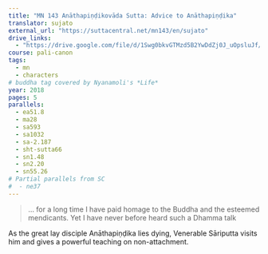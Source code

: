 ```yaml
---
title: "MN 143 Anāthapiṇḍikovāda Sutta: Advice to Anāthapiṇḍika"
translator: sujato
external_url: "https://suttacentral.net/mn143/en/sujato"
drive_links:
  - "https://drive.google.com/file/d/1Swg0bkvGTMzd5B2YwDdZj0J_uOpsluJf/view?usp=sharing"
course: pali-canon
tags:
  - mn
  - characters
# buddha tag covered by Nyanamoli's *Life*
year: 2018
pages: 5
parallels:
  - ea51.8
  - ma28
  - sa593
  - sa1032
  - sa-2.187
  - sht-sutta66
  - sn1.48
  - sn2.20
  - sn55.26
# Partial parallels from SC
#  - ne37
---
```


> … for a long time I have paid homage to the Buddha and the esteemed mendicants. Yet I have never before heard such a Dhamma talk

As the great lay disciple Anāthapiṇḍika lies dying, Venerable Sāriputta visits him and gives a powerful teaching on non-attachment.

